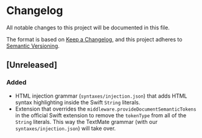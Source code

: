 # Changelog

All notable changes to this project will be documented in this file.

The format is based on [Keep a Changelog](https://keepachangelog.com/en/1.1.0/),
and this project adheres to [Semantic Versioning](https://semver.org/spec/v2.0.0.html).

## [Unreleased]

### Added

- HTML injection grammar (`syntaxes/injection.json`) that adds HTML syntax highlighting inside the Swift `String` literals.
- Extension that overrides the `middleware.provideDocumentSemanticTokens` in the official Swift extension to remove the `tokenType` from all of the `String` literals. This way the TextMate grammar (with our `syntaxes/injection.json`) will take over.
